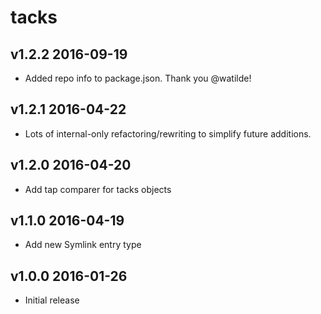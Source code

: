 # tacks

## v1.2.2 2016-09-19

* Added repo info to package.json. Thank you @watilde!

## v1.2.1 2016-04-22

* Lots of internal-only refactoring/rewriting to simplify future additions.

## v1.2.0 2016-04-20

* Add tap comparer for tacks objects

## v1.1.0 2016-04-19

* Add new Symlink entry type

## v1.0.0 2016-01-26

* Initial release
